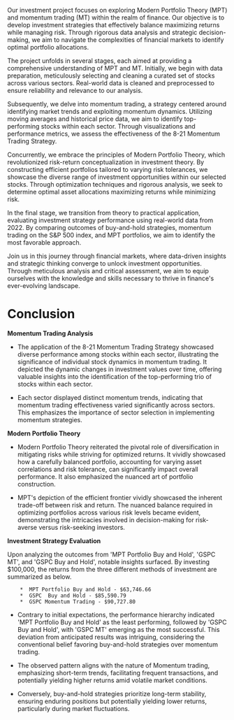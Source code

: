 Our investment project focuses on exploring Modern Portfolio Theory (MPT) and momentum trading (MT) within the realm of finance. Our objective is to develop investment strategies that effectively balance maximizing returns while managing risk. Through rigorous data analysis and strategic decision-making, we aim to navigate the complexities of financial markets to identify optimal portfolio allocations.

The project unfolds in several stages, each aimed at providing a comprehensive understanding of MPT and MT. Initially, we begin with data preparation, meticulously selecting and cleaning a curated set of stocks across various sectors. Real-world data is cleaned and preprocessed to ensure reliability and relevance to our analysis.

Subsequently, we delve into momentum trading, a strategy centered around identifying market trends and exploiting momentum dynamics. Utilizing moving averages and historical price data, we aim to identify top-performing stocks within each sector. Through visualizations and performance metrics, we assess the effectiveness of the 8-21 Momentum Trading Strategy.

Concurrently, we embrace the principles of Modern Portfolio Theory, which revolutionized risk-return conceptualization in investment theory. By constructing efficient portfolios tailored to varying risk tolerances, we showcase the diverse range of investment opportunities within our selected stocks. Through optimization techniques and rigorous analysis, we seek to determine optimal asset allocations maximizing returns while minimizing risk.

In the final stage, we transition from theory to practical application, evaluating investment strategy performance using real-world data from 2022. By comparing outcomes of buy-and-hold strategies, momentum trading on the S&P 500 index, and MPT portfolios, we aim to identify the most favorable approach.

Join us in this journey through financial markets, where data-driven insights and strategic thinking converge to unlock investment opportunities. Through meticulous analysis and critical assessment, we aim to equip ourselves with the knowledge and skills necessary to thrive in finance's ever-evolving landscape.

# **Conclusion**

**Momentum Trading Analysis**

*   The application of the 8-21 Momentum Trading Strategy showcased diverse performance among stocks within each sector, illustrating the significance of individual stock dynamics in momentum trading. It depicted the dynamic changes in investment values over time, offering valuable insights into the identification of the top-performing trio of stocks within each sector.

*  Each sector displayed distinct momentum trends, indicating that momentum trading effectiveness varied significantly across sectors. This emphasizes the importance of sector selection in implementing momentum strategies.

**Modern Portfolio Theory**

*   Modern Portfolio Theory  reiterated the pivotal role of diversification in mitigating risks while striving for optimized returns. It vividly showcased how a carefully balanced portfolio, accounting for varying asset correlations and risk tolerance, can significantly impact overall performance. It also emphasized the nuanced art of portfolio construction.


*   MPT's depiction of the efficient frontier vividly showcased the inherent trade-off between risk and return. The nuanced balance required in optimizing portfolios across various risk levels became evident, demonstrating the intricacies involved in decision-making for risk-averse versus risk-seeking investors.

**Investment Strategy Evaluation**

Upon analyzing the outcomes from 'MPT Portfolio Buy and Hold', 'GSPC MT', and 'GSPC Buy and Hold', notable insights surfaced. By investing $100,000, the returns from the three different methods of investment are summarized as below.

        *  MPT Portfolio Buy and Hold - $63,746.66
        *  GSPC  Buy and Hold - $85,590.79
        *  GSPC Momentum Trading - $90,727.80

*  Contrary to initial expectations, the performance hierarchy indicated 'MPT Portfolio Buy and Hold' as the least performing, followed by 'GSPC Buy and Hold', with 'GSPC MT' emerging as the most successful. This deviation from anticipated results was intriguing, considering the conventional belief favoring buy-and-hold strategies over momentum trading.

*   The observed pattern aligns with the nature of Momentum trading, emphasizing short-term trends, facilitating frequent transactions, and potentially yielding higher returns amid volatile market conditions.

* Conversely, buy-and-hold strategies prioritize long-term stability, ensuring enduring positions but potentially yielding lower returns, particularly during market fluctuations.